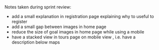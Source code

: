 Notes taken during sprint review:
- add a small explanation in registration page explaining why to useful to register
- add a small gap between images in home page
- reduce the size of goal images in home page while using a mobile
- have a stacked view in tours page on mobile view , i.e. have a description below maps

